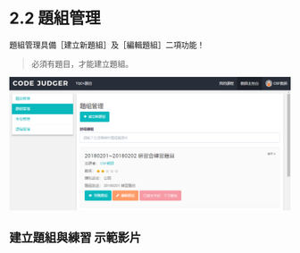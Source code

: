 # 2.2 題組管理

題組管理具備［建立新題組］及［編輯題組］二項功能！

> 必須有題目，才能建立題組。

![題組管理](../.gitbook/assets/cjmd02-jiao-shi-zhu-kong-tai-02-ti-zu-guan-li-01-jian-li-xin-ti-zu-04.png)

## 建立題組與練習 示範影片

